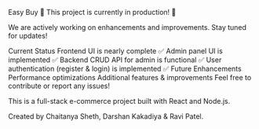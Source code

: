 Easy Buy
🚀 This project is currently in production! 🚀

We are actively working on enhancements and improvements. Stay tuned for updates!

Current Status
Frontend UI is nearly complete ✅
Admin panel UI is implemented ✅
Backend CRUD API for admin is functional ✅
User authentication (register & login) is implemented ✅
Future Enhancements
Performance optimizations
Additional features & improvements
Feel free to contribute or report any issues!


This is a full-stack e-commerce project built with React and Node.js.

Created by Chaitanya Sheth, Darshan Kakadiya & Ravi Patel.
